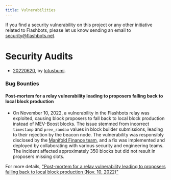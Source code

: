 ```yaml
---
title: Vulnerabilities
---
```


If you find a security vulnerability on this project or any other initiative related to Flashbots, please let us know sending an email to security@flashbots.net.
# Security Audits

- [20220620](https://github.com/flashbots/mev-boost/blob/develop/docs/audit-20220620.md), by [lotusbumi](https://github.com/lotusbumi).

### Bug Bounties

#### Post-mortem for a relay vulnerability leading to proposers falling back to local block production

- On November 10, 2022, a vulnerability in the Flashbots relay was exploited, causing block proposers to fall back to local block production instead of MEV-Boost blocks. The issue stemmed from incorrect `timestamp` and `prev_randao` values in block builder submissions, leading to their rejection by the beacon node. The vulnerability was responsibly disclosed by the [Manifold Finance team](https://twitter.com/foldfinance), and a fix was implemented and deployed by collaborating with various security and engineering teams. The incident affected approximately 350 blocks but did not result in proposers missing slots. 

For more details, ["Post-mortem for a relay vulnerability leading to proposers falling back to local block production (Nov. 10, 2022)"](https://collective.flashbots.net/t/post-mortem-for-a-relay-vulnerability-leading-to-proposers-falling-back-to-local-block-production-nov-10-2022/727)
